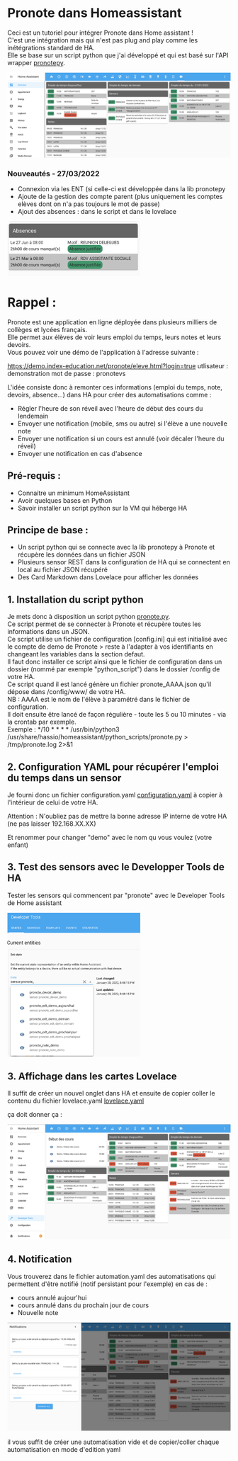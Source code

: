 # Pronote dans Homeassistant
Ceci est un tutoriel pour intégrer Pronote dans Home assistant !  
C'est une intégration mais qui n'est pas plug and play comme les inétégrations standard de HA.  
Elle se base sur un script python que j'ai développé et qui est basé sur l'API wrapper [pronotepy](https://github.com/bain3/pronotepy).  
 
![Lovelace](screen-pronote1.png?raw=true "Screen Shot")

### Nouveautés - 27/03/2022
- Connexion via les ENT (si celle-ci est développée dans la lib pronotepy 
- Ajoute de la gestion des compte parent (plus uniquement les comptes elèves dont on n'a pas toujours le mot de passe) 
- Ajout des absences : dans le script et dans le lovelace 
<img src="screen-absence.png?raw=true" alt="absence" width="300"/>


# Rappel : 
Pronote est une application en ligne déployée dans plusieurs milliers de collèges et lycées français.  
Elle permet aux élèves de voir leurs emploi du temps, leurs notes et leurs devoirs.  
Vous pouvez voir une démo de l'application à l'adresse suivante :  

https://demo.index-education.net/pronote/eleve.html?login=true 
utlisateur : demonstration 
mot de passe : pronotevs 

L'idée consiste donc à remonter ces informations (emploi du temps, note, devoirs, absence...) dans HA pour créer des automatisations comme :   
- Régler l'heure de son réveil avec l'heure de début des cours du lendemain
- Envoyer une notification (mobile, sms ou autre) si l'élève a une nouvelle note 
- Envoyer une notification si un cours est annulé (voir décaler l'heure du réveil)
- Envoyer une notification en cas d'absence


## Pré-requis :
- Connaitre un minimum HomeAssistant
- Avoir quelques bases en Python
- Savoir installer un script python sur la VM qui héberge HA

## Principe de base : 
- Un script python qui se connecte avec la lib pronotepy à Pronote et récupère les données dans un fichier JSON
- Plusieurs sensor REST dans la configuration de HA qui se connectent en local au fichier JSON récupéré 
- Des Card Markdown dans Lovelace pour afficher les données 

## 1. Installation du script python 

Je mets donc à disposition un script python [pronote.py](pronote.py).  
Ce script permet de se connecter à Pronote et récupère toutes les informations dans un JSON.  
Ce script utilise un fichier de configuration [config.ini] qui est initialisé avec le compte de demo de Pronote > reste à l'adapter à vos identifiants en changeant les variables dans la section defaut.   
Il faut donc installer ce script ainsi que le fichier de configuration dans un dossier (nommé par exemple "python_script") dans le dossier /config de votre HA.  
Ce script quand il est lancé génère un fichier pronote_AAAA.json qu'il dépose dans /config/www/ de votre HA.  
NB : AAAA est le nom de l'élève à paramétré dans le fichier de configuration.  
Il doit ensuite être lancé de façon régulière - toute les 5 ou 10 minutes - via la crontab par exemple.  
Exemple : */10 * * * * /usr/bin/python3 /usr/share/hassio/homeassistant/python_scripts/pronote.py > /tmp/pronote.log 2>&1  

## 2. Configuration YAML pour récupérer l'emploi du temps dans un sensor

Je fourni donc un fichier configuration.yaml [configuration.yaml](configuration.yaml)  à copier à l'intérieur de celui de votre HA.

Attention : N'oubliez pas de mettre la bonne adresse IP interne de votre HA (ne pas laisser 192.168.XX.XX)

Et renommer pour changer "demo" avec le nom qu vous voulez (votre enfant)


## 3. Test des sensors avec le Developper Tools de HA

Tester les sensors qui commencent par "pronote" avec  le Developer Tools de Home assistant

<img src="screen-devtools.png?raw=true" alt="devtools" width="300"/>



## 3. Affichage dans les cartes Lovelace

Il suffit de créer un nouvel onglet dans HA et ensuite de copier coller le contenu du fichier lovelace.yaml [lovelace.yaml](lovelace.yaml) 

ça doit donner ça : 

![Lovelace](screen-pronote2.png?raw=true "Screen Shot avec début des cours")

## 4. Notification

Vous trouverez dans le fichier automation.yaml des automatisations qui permettent d'être notifié (notif persistant pour l'exemple) en cas de : 

- cours annulé aujour'hui
- cours annulé dans du prochain jour de cours 
- Nouvelle note 

![Lovelace](screen-pronote-notif.png?raw=true "Screen Notif")

il vous suffit de créer une automatisation vide et de copier/coller chaque automatisation en mode d'edition yaml
